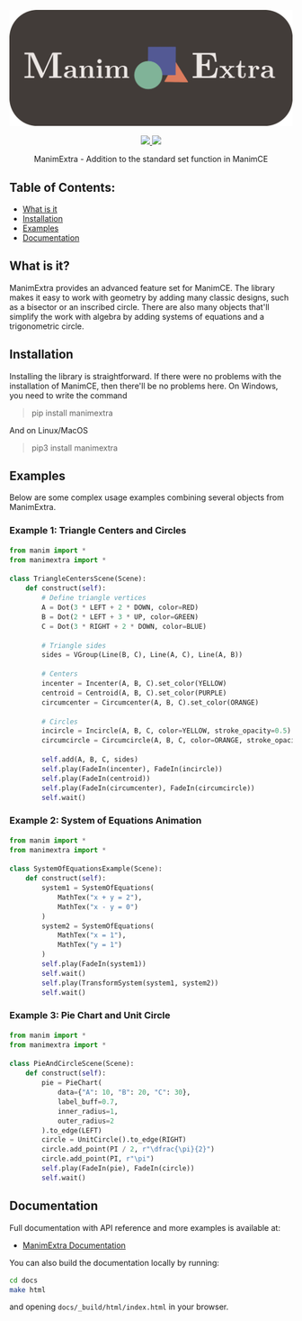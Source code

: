![Main Logo](assets/logo.png)

<p align="center">
    <a href="https://pypi.org/project/manimextra/">
        <img src="https://img.shields.io/pypi/v/manimextra">
    </a>
    <a href="https://github.com/Merzlikin-Matvey/ManimExtra">
        <img src="https://img.shields.io/github/license/Merzlikin-Matvey/ManimExtra">
    </a>
</p>

<p align="center">
    ManimExtra - Addition to the standard set function in ManimCE
</p>

## Table of Contents:
- [What is it](#what-is-it)
- [Installation](#installation)
- [Examples](#examples)
- [Documentation](#documentation)

## What is it?

ManimExtra provides an advanced feature set for ManimCE.
The library makes it easy to work with geometry by adding 
many classic designs, such as a bisector or an inscribed circle.
There are also many objects 
that'll simplify the work with algebra by adding systems of equations and a trigonometric circle.

## Installation

Installing the library is straightforward. 
If there were no problems with the installation of ManimCE, 
then there'll be no problems here. 
On Windows, you need to write the command

> pip install manimextra

And on Linux/MacOS

> pip3 install manimextra

## Examples

Below are some complex usage examples combining several objects from ManimExtra.

### Example 1: Triangle Centers and Circles

```python
from manim import *
from manimextra import *

class TriangleCentersScene(Scene):
    def construct(self):
        # Define triangle vertices
        A = Dot(3 * LEFT + 2 * DOWN, color=RED)
        B = Dot(2 * LEFT + 3 * UP, color=GREEN)
        C = Dot(3 * RIGHT + 2 * DOWN, color=BLUE)

        # Triangle sides
        sides = VGroup(Line(B, C), Line(A, C), Line(A, B))

        # Centers
        incenter = Incenter(A, B, C).set_color(YELLOW)
        centroid = Centroid(A, B, C).set_color(PURPLE)
        circumcenter = Circumcenter(A, B, C).set_color(ORANGE)

        # Circles
        incircle = Incircle(A, B, C, color=YELLOW, stroke_opacity=0.5)
        circumcircle = Circumcircle(A, B, C, color=ORANGE, stroke_opacity=0.5)

        self.add(A, B, C, sides)
        self.play(FadeIn(incenter), FadeIn(incircle))
        self.play(FadeIn(centroid))
        self.play(FadeIn(circumcenter), FadeIn(circumcircle))
        self.wait()
```

### Example 2: System of Equations Animation

```python
from manim import *
from manimextra import *

class SystemOfEquationsExample(Scene):
    def construct(self):
        system1 = SystemOfEquations(
            MathTex("x + y = 2"),
            MathTex("x - y = 0")
        )
        system2 = SystemOfEquations(
            MathTex("x = 1"),
            MathTex("y = 1")
        )
        self.play(FadeIn(system1))
        self.wait()
        self.play(TransformSystem(system1, system2))
        self.wait()
```

### Example 3: Pie Chart and Unit Circle

```python
from manim import *
from manimextra import *

class PieAndCircleScene(Scene):
    def construct(self):
        pie = PieChart(
            data={"A": 10, "B": 20, "C": 30},
            label_buff=0.7,
            inner_radius=1,
            outer_radius=2
        ).to_edge(LEFT)
        circle = UnitCircle().to_edge(RIGHT)
        circle.add_point(PI / 2, r"\dfrac{\pi}{2}")
        circle.add_point(PI, r"\pi")
        self.play(FadeIn(pie), FadeIn(circle))
        self.wait()
```

## Documentation

Full documentation with API reference and more examples is available at:

- [ManimExtra Documentation](https://merzlikin-matvey.github.io/ManimExtra/)

You can also build the documentation locally by running:

```bash
cd docs
make html
```

and opening `docs/_build/html/index.html` in your browser.
